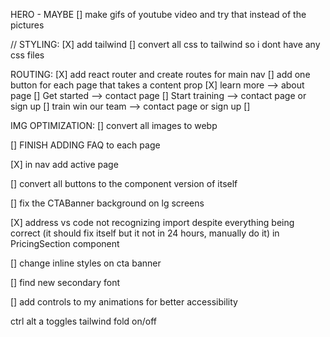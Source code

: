 HERO - MAYBE
[] make gifs of youtube video and try that instead of the pictures

// STYLING:
[X] add tailwind
[] convert all css to tailwind so i dont have any css files

ROUTING:
[X] add react router and create routes for main nav
[] add one button for each page that takes a content prop
[X] learn more --> about page
[] Get started --> contact page
[] Start training --> contact page or sign up
[] train win our team --> contact page or sign up
[]

IMG OPTIMIZATION:
[] convert all images to webp

[] FINISH ADDING FAQ to each page

[X] in nav add active page

[] convert all buttons to the component version of itself

[] fix the CTABanner background on lg screens

[X] address vs code not recognizing import despite everything being correct (it should fix itself but it not in 24 hours, manually do it) in PricingSection component

[] change inline styles on cta banner

[] find new secondary font

[] add controls to my animations for better accessibility

ctrl alt a toggles tailwind fold on/off
